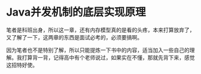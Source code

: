 # Java并发机制的底层实现原理

笔者是科班出身，所以这一章，还有内存模型真的是看的头疼，本来打算放弃了，又了解了一下，这两章的东西是面试必考的，必须要搞啊。

因为笔者也不是特别了解，所以只能提炼一下书中的内容，适当加入一些自己的理解。我打算背一背，记得高中有个老师说过，如果实在不懂，那就先背下来，感觉这招特好使。